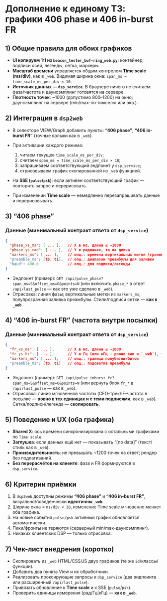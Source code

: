 
# Дополнение к единому ТЗ: графики **406 phase** и **406 in-burst FR**

## 1) Общие правила для обоих графиков

* **UI копируем 1:1 из `beacon_tester_buf-ring_web.py`**: контейнер, подписи осей, легенды, сетка, маркеры.
* **Масштаб времени** управляется общим контролом **Time scale (ms/div)**, как в `_web`.
  Видимая ширина окна: `span_ms = time_scale_ms_per_div × 10`.
* **Источник данных — `dsp_service`**. В браузере ничего не считаем: фаза/частота и даунсэмплинг готовятся на сервере.
* **Плотность точек**: ~1000 (допустимо 800–1200) на окно; даунсэмплинг на сервере (min/max-по-пикселю или экв.).

## 2) Интеграция в `dsp2web`

* В селекторе VIEW/Graph добавить пункты: **“406 phase”**, **“406 in-burst FR”** (точные ярлыки как в `_web`).
* При активации каждого режима:

  1. читаем текущее `time_scale_ms_per_div`;
  2. считаем `span_ms = time_scale_ms_per_div × 10`;
  3. запрашиваем соответствующий эндпоинт у `dsp_service`;
  4. отрисовываем график скопированной из `_web` функцией.
* На **SSE (`pulse`/`psk`)**: если активен соответствующий график — повторить запрос и перерисовать.
* При изменении **Time scale** — немедленно перезапрашивать данные и перерисовывать.

## 3) “406 phase”

### Данные (минимальный контракт ответа от `dsp_service`)

```json
{
  "phase_xs_ms": [ ... ],   // X в мс, длина ≤ ~1000
  "phase_ys_rad": [ ... ],  // Y в радианах, та же длина
  "markers_ms": [ ... ],    // опц.: времена вертикальных меток (границы полубитов/битов)
  "preamble_ms": [t0, t1],  // опц.: диапазон преамбулы для заливки
  "baud": 400.0             // опц.: для подписи/легенды
}
```

* Эндпоинт (пример): `GET /api/pulse_phase?span_ms=S&offset_ms=O&points=N`
  (или включить `phase_*` в ответ `/api/last_pulse` — как это уже сделано в `_web`).
* Отрисовка: линия фазы; вертикальные метки из `markers_ms`; полупрозрачная заливка преамбулы.
  Стили/подписи сетки — **как в `_web`**.

## 4) “406 in-burst FR” (частота внутри посылки)

### Данные (минимальный контракт ответа от `dsp_service`)

```json
{
  "fr_xs_ms": [ ... ],      // X в мс, длина ≤ ~1000
  "fr_ys_hz": [ ... ],      // Y в Гц (или кГц — ровно как в `_web`), та же длина
  "markers_ms": [ ... ],    // опц.: границы полубитов/битов
  "preamble_ms": [t0, t1]   // опц.: подсветка преамбулы
}
```

* Эндпоинт (пример): `GET /api/pulse_inburst_fr?span_ms=S&offset_ms=O&points=N`
  (или вернуть блок `fr_*` в `/api/last_pulse` — как в `_web`).
* Отрисовка: линия мгновенной частоты (CFO-трек/IF-частота в посылке — **ровно в тех единицах и с теми подписями**, как в `_web`).
  Сетка/подписи/легенда — **скопировать**.

## 5) Поведение и UX (оба графика)

* **Shared X**: ось времени синхронизирована с остальными графиками по `Time scale`.
* **Заглушка**: если данных ещё нет — показывать “[no data]” (текст/стиль как в `_web`).
* **Производительность**: не превышать ~1200 точек на ответ; рендер без подлагиваний.
* **Без перерасчётов на клиенте**: фаза и FR формируются в `dsp_service`.

## 6) Критерии приёмки

1. В `dsp2web` доступны режимы **“406 phase”** и **“406 in-burst FR”**, визуально/поведенчески **идентичны `_web`**.
2. Ширина окна = `ms/div × 10`, изменение Time scale мгновенно меняет оба графика.
3. На новые события `pulse/psk` активный график обновляется автоматически.
4. Пики/фронты не теряются (серверный min/max-даунсэмплинг).
5. Никаких клиентских DSP — только отрисовка.

## 7) Чек-лист внедрения (коротко)

* Скопировать из `_web` HTML/CSS/JS двух графиков (те же `id`/классы/функции).
* Добавить два пункта View и их обработчики.
* Реализовать проксирующие запросы к `dsp_service` (два эндпоинта или расширенный `/api/last_pulse`).
* Привязать обновление к **Time scale** и к SSE (`pulse`/`psk`).
* Проверить единицы измерения (рад/Гц|кГц) — **как в `_web`**.


